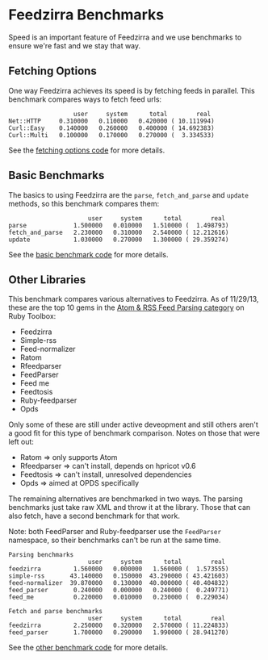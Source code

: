# Feedzirra Benchmarks

Speed is an important feature of Feedzirra and we use benchmarks to ensure we're
fast and we stay that way.

## Fetching Options

One way Feedzirra achieves its speed is by fetching feeds in parallel. This
benchmark compares ways to fetch feed urls:

```
                  user     system      total        real
Net::HTTP     0.310000   0.110000   0.420000 ( 10.111994)
Curl::Easy    0.140000   0.260000   0.400000 ( 14.692383)
Curl::Multi   0.100000   0.170000   0.270000 (  3.334533)
```

See the [fetching options code][fetching_options] for more details.

[fetching_options]: https://github.com/pauldix/feedzirra/blob/master/benchmarks/fetching_options.rb

## Basic Benchmarks

The basics to using Feedzirra are the `parse`, `fetch_and_parse` and `update`
methods, so this benchmark compares them:

```
                      user     system      total        real
parse             1.500000   0.010000   1.510000 (  1.498793)
fetch_and_parse   2.230000   0.310000   2.540000 ( 12.212616)
update            1.030000   0.270000   1.300000 ( 29.359274)
```

See the [basic benchmark code][basic] for more details.

[basic]: https://github.com/pauldix/feedzirra/blob/master/benchmarks/basic.rb

## Other Libraries

This benchmark compares various alternatives to Feedzirra. As of 11/29/13, these
are the top 10 gems in the [Atom & RSS Feed Parsing category][alternatives] on
Ruby Toolbox:

[alternatives]: https://www.ruby-toolbox.com/categories/feed_parsing

* Feedzirra
* Simple-rss
* Feed-normalizer
* Ratom
* Rfeedparser
* FeedParser
* Feed me
* Feedtosis
* Ruby-feedparser
* Opds

Only some of these are still under active deveopment and still others aren't a
good fit for this type of benchmark comparison. Notes on those that were left
out:

* Ratom => only supports Atom
* Rfeedparser => can't install, depends on hpricot v0.6
* Feedtosis => can't install, unresolved dependencies
* Opds => aimed at OPDS specifically

The remaining alternatives are benchmarked in two ways. The parsing benchmarks
just take raw XML and throw it at the library. Those that can also fetch, have a
second benchmark for that work.

Note: both FeedParser and Ruby-feedparser use the `FeedParser` namespace, so
their benchmarks can't be run at the same time.

```
Parsing benchmarks
                      user     system      total        real
feedzirra         1.560000   0.000000   1.560000 (  1.573555)
simple-rss       43.140000   0.150000  43.290000 ( 43.421603)
feed-normalizer  39.870000   0.130000  40.000000 ( 40.404832)
feed_parser       0.240000   0.000000   0.240000 (  0.249771)
feed_me           0.220000   0.010000   0.230000 (  0.229034)

Fetch and parse benchmarks
                      user     system      total        real
feedzirra         2.250000   0.320000   2.570000 ( 11.224833)
feed_parser       1.700000   0.290000   1.990000 ( 28.941270)
```

See the [other benchmark code][other_benchmark] for more details.

[other_benchmark]: https://github.com/pauldix/feedzirra/blob/master/benchmarks/other_libraries.rb
